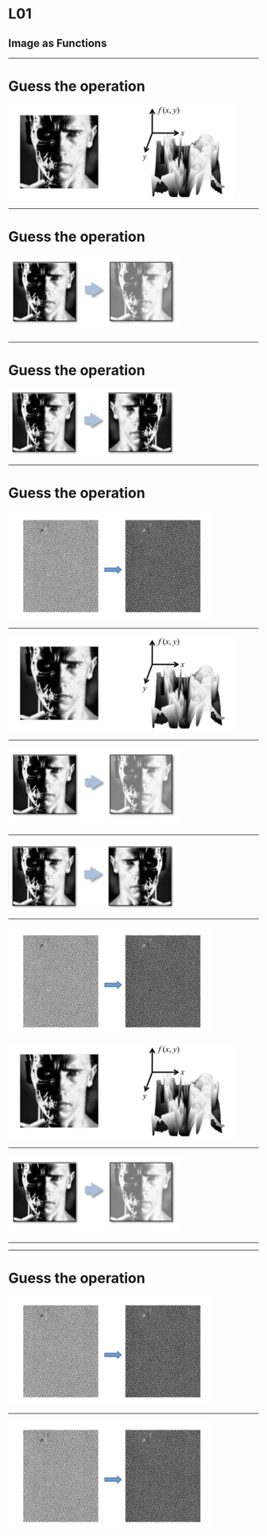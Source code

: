 # L01 
## Image as Functions
---
# Guess the operation
![](img/L01/00.png)

---

# Guess the operation
![](img/L01/01.png)

---

# Guess the operation
![](img/L01/02.png)

---

# Guess the operation
![](img/L01/03.png)


---


![](./img/L01/00.png)

---
![](./img/L01/01.png)

---
![](./img/L01/02.png)

---
![](./img/L01/03.png)


![](./img/L01/00.png)

---
![](./img/L01/01.png)

---

---

# Guess the operation
![](.img/L01/03.png)

---
![](.img/L01/03.png)
